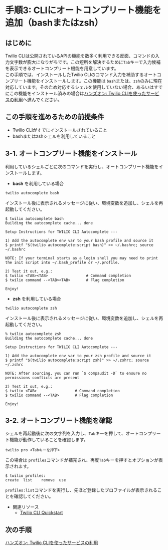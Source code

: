 #  手順3: CLIにオートコンプリート機能を追加（bashまたはzsh）
## はじめに
Twilio CLIは公開されているAPIの機能を数多く利用できる反面、コマンドの入力文字数が膨大になりがちです。この短所を解決するために`Tab`キーで入力候補を表示できるオートコンプリート機能を用意しています。  
この手順では、インストールしたTwilio CLIのコマンド入力を補助するオートコンプリート機能をインストールします。この機能は `bash`または、`zsh`のみに現在対応しています。そのため対応するシェルを使用していない場合、あるいはすでにこの機能をインストール済みの場合は[ハンズオン: Twilio CLIを使ったサービスの利用](../02-Use-Twilio-CLI/00-Overview.md)へ進んでください。

## この手順を進めるための前提条件
- Twilio CLIがすでにインストールされていること
- bashまたはzshシェルを利用していること

## 3-1. オートコンプリート機能をインストール

利用しているシェルごとに次のコマンドを実行し、オートコンプリート機能をインストールします。

- __bash__ を利用している場合
```
twilio autocomplete bash
```

インストール後に表示されるメッセージに従い、環境変数を追加し、シェルを再起動してください。
 
```
$ twilio autocomplete bash
Building the autocomplete cache... done

Setup Instructions for TWILIO CLI Autocomplete ---

1) Add the autocomplete env var to your bash profile and source it
$ printf "$(twilio autocomplete:script bash)" >> ~/.bashrc; source ~/.bashrc

NOTE: If your terminal starts as a login shell you may need to print the init script into ~/.bash_profile or ~/.profile.

2) Test it out, e.g.:
$ twilio <TAB><TAB>                 # Command completion
$ twilio command --<TAB><TAB>       # Flag completion

Enjoy!
```

- __zsh__ を利用している場合
```
twilio autocomplete zsh
```
インストール後に表示されるメッセージに従い、環境変数を追加し、シェルを再起動してください。
 
```
% twilio autocomplete zsh
Building the autocomplete cache... done

Setup Instructions for TWILIO CLI Autocomplete ---

1) Add the autocomplete env var to your zsh profile and source it
$ printf "$(twilio autocomplete:script zsh)" >> ~/.zshrc; source ~/.zshrc

NOTE: After sourcing, you can run `$ compaudit -D` to ensure no permissions conflicts are present

2) Test it out, e.g.:
$ twilio <TAB>                 # Command completion
$ twilio command --<TAB>       # Flag completion

Enjoy!

```

## 3-2. オートコンプリート機能を確認

シェルを再起動後に次の文字列を入力し、`Tab`キーを押して、オートコンプリート機能が動作していることを確認します。

```
twilio pro <Tabキーを押下>
```
この場合は `profiles`コマンドが補完され、再度`Tab`キーを押すとオプションが表示されます。

```
$ twilio profiles:
create  list    remove  use     
```

`profiles:list`コマンドを実行し、先ほど登録したプロファイルが表示されることを確認してください。


- 関連リソース
  - [Twilio CLI Quickstart](https://jp.twilio.com/docs/twilio-cli/quickstart)



## 次の手順
[ハンズオン: Twilio CLIを使ったサービスの利用](../02-Use-Twilio-CLI/00-Overview.md)